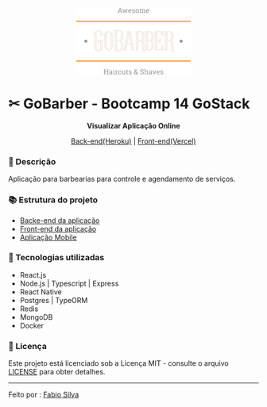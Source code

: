 <p align="center"><img src="./assets/logo.png"/></p>

# ✂ GoBarber - Bootcamp 14 GoStack

<p align="center"><b>Visualizar Aplicação Online</b></p>
<p align="center">
  <a href="#">Back-end(Heroku)</a> | <a href="https://gobarber-mu.vercel.app/">Front-end(Vercel)</a>
</p>

### 📕 Descrição 

Aplicação para barbearias para controle e agendamento de serviços.

### 📚 Estrutura do projeto

- [Backe-end da aplicação](https://github.com/fabiosilvaweb/gobarber_api)
- [Front-end da aplicação](./gobarber_web)
- [Aplicação Mobile](./gorbarber_app)


### 🚀 Tecnologias utilizadas

- React.js
- Node.js | Typescript | Express
- React Native
- Postgres | TypeORM
- Redis
- MongoDB
- Docker

### 📃 Licença
Este projeto está licenciado sob a Licença MIT - consulte o arquivo [LICENSE](./LICENSE) para obter detalhes.

---
Feito por : [Fabio Silva](https://fabiosilvaweb.com)
